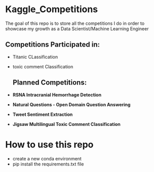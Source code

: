 # Kaggle_Competitions

The goal of this repo is to store all the competitions I do in order to showcase my growth as a Data Scientist/Machine Learning Engineer

## Competitions Participated in:

- Titanic CLassification
- toxic comment Classification

  ## Planned Competitions:

- **RSNA Intracranial Hemorrhage Detection**
- **Natural Questions - Open Domain Question Answering**
- **Tweet Sentiment Extraction**
- **Jigsaw Multilingual Toxic Comment Classification**

# How to use this repo
- create a new conda environment
- pip install the requirements.txt file